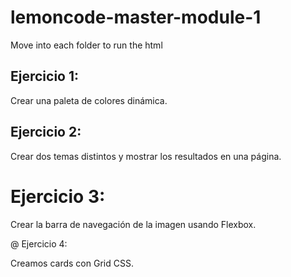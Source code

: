 # lemoncode-master-module-1

Move into each folder to run the html

## Ejercicio 1: 

Crear una paleta de colores dinámica.

## Ejercicio 2: 

Crear dos temas distintos y mostrar los resultados en una página.

# Ejercicio 3: 

Crear la barra de navegación de la imagen usando Flexbox.

@ Ejercicio 4: 

Creamos cards con Grid CSS.
